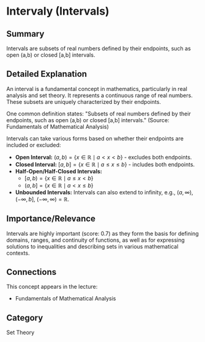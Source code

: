 # Intervaly (Intervals)

## Summary
Intervals are subsets of real numbers defined by their endpoints, such as open (a,b) or closed [a,b] intervals.

## Detailed Explanation
An interval is a fundamental concept in mathematics, particularly in real analysis and set theory. It represents a continuous range of real numbers. These subsets are uniquely characterized by their endpoints.

One common definition states:
"Subsets of real numbers defined by their endpoints, such as open (a,b) or closed [a,b] intervals." (Source: Fundamentals of Mathematical Analysis)

Intervals can take various forms based on whether their endpoints are included or excluded:
*   **Open Interval:** $(a, b) = \{x \in \mathbb{R} \mid a < x < b\}$ - excludes both endpoints.
*   **Closed Interval:** $[a, b] = \{x \in \mathbb{R} \mid a \le x \le b\}$ - includes both endpoints.
*   **Half-Open/Half-Closed Intervals:**
    *   $[a, b) = \{x \in \mathbb{R} \mid a \le x < b\}$
    *   $(a, b] = \{x \in \mathbb{R} \mid a < x \le b\}$
*   **Unbounded Intervals:** Intervals can also extend to infinity, e.g., $(a, \infty)$, $(-\infty, b]$, $(-\infty, \infty) = \mathbb{R}$.

## Importance/Relevance
Intervals are highly important (score: 0.7) as they form the basis for defining domains, ranges, and continuity of functions, as well as for expressing solutions to inequalities and describing sets in various mathematical contexts.

## Connections
This concept appears in the lecture:
*   Fundamentals of Mathematical Analysis

## Category
Set Theory